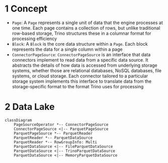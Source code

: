 
# 1 Concept

* `Page`: A `Page` represents a single unit of data that the engine processes at one time. Each page contains a collection of rows, but unlike traditional row-based storage, Trino structures these in a columnar format for processing efficiency
* `Block`: A `Block` is the core data structure within a `Page`. Each block represents the data for a single column within a page
* `ConnectorPageSource`: `ConnectorPageSource` is an interface that data connectors implement to read data from a specific data source. It abstracts the details of how data is accessed from underlying storage systems, whether those are relational databases, NoSQL databases, file systems, or cloud storage. Each connector tailored to a particular storage system implements this interface to translate data from the storage-specific format to the format Trino uses for processing

# 2 Data Lake

```mermaid
classDiagram
    PageSourceOperator *-- ConnectorPageSource
    ConnectorPageSource <|-- ParquetPageSource
    ParquetPageSource *-- ParquetReader
    ParquetReader *-- ParquetDataSource
    ParquetReader *-- RowGroupInfo: Multi
    ParquetDataSource <|-- FileParquetDataSource
    ParquetDataSource <|-- TrinoParquetDataSource
    ParquetDataSource <|-- MemoryParquetDataSource
```
